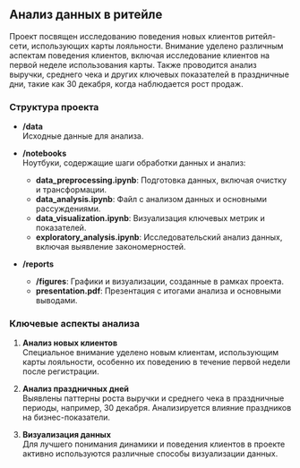 ## Анализ данных в ритейле

Проект посвящен исследованию поведения новых клиентов ритейл-сети, использующих карты лояльности. Внимание уделено различным аспектам поведения клиентов, включая исследование клиентов на первой неделе использования карты. Также проводится анализ выручки, среднего чека и других ключевых показателей в праздничные дни, такие как 30 декабря, когда наблюдается рост продаж.

### Структура проекта

- **/data**  
  Исходные данные для анализа.

- **/notebooks**  
  Ноутбуки, содержащие шаги обработки данных и анализ:
  - **data_preprocessing.ipynb**: Подготовка данных, включая очистку и трансформации.
  - **data_analysis.ipynb**: Файл с анализом данных и основными рассуждениями.
  - **data_visualization.ipynb**: Визуализация ключевых метрик и показателей.
  - **exploratory_analysis.ipynb**: Исследовательский анализ данных, включая выявление закономерностей.

- **/reports**
  - **/figures**: Графики и визуализации, созданные в рамках проекта.
  - **presentation.pdf**: Презентация с итогами анализа и основными выводами.

### Ключевые аспекты анализа

1. **Анализ новых клиентов**  
   Специальное внимание уделено новым клиентам, использующим карты лояльности, особенно их поведению в течение первой недели после регистрации.

2. **Анализ праздничных дней**  
   Выявлены паттерны роста выручки и среднего чека в праздничные периоды, например, 30 декабря. Анализируется влияние праздников на бизнес-показатели.

3. **Визуализация данных**  
   Для лучшего понимания динамики и поведения клиентов в проекте активно используются различные способы визуализации данных.
